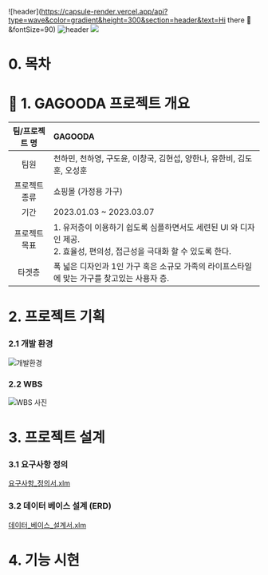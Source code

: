 ![header](https://capsule-render.vercel.app/api?type=wave&color=gradient&height=300&section=header&text=Hi there 👋&fontSize=90)
![header](https://capsule-render.vercel.app/api?type=waving&color=b68c68&width=500%&height=300&section=header&text=GAGOODA%20PROJECT&fontSize=50)
![](https://github.com/hykim-king/GAGOODA/blob/main/doc/github_gagooda_logo.png)
# 0. 목차
# 💋 1. GAGOODA 프로젝트 개요

|팀/프로젝트 명|GAGOODA|  
|:-----:|:-----|  
|팀원|천하민, 천하영, 구도윤, 이창국, 김현섭, 양한나, 유한비, 김도훈, 오성훈|
|프로젝트 종류|쇼핑몰 (가정용 가구)|
|기간|2023.01.03 ~ 2023.03.07|
|프로젝트 목표|1. 유저층이 이용하기 쉽도록 심플하면서도 세련된 UI 와 디자인 제공.<br>2. 효율성, 편의성, 접근성을 극대화 할 수 있도록 한다.|
|타겟층|폭 넓은 디자인과 1인 가구 혹은 소규모 가족의 라이프스타일에 맞는 가구를 찾고있는 사용자 층.|

# 2. 프로젝트 기획
### 2.1 개발 환경
![개발환경](https://github.com/hykim-king/GAGOODA/blob/main/doc/development_tool.png)
### 2.2 WBS
![WBS 사진](https://github.com/hykim-king/GAGOODA/blob/main/doc/GAGOODA_WBS.png "WBS 사진")

# 3. 프로젝트 설계
### 3.1 요구사항 정의
[요구사항_정의서.xlm](https://github.com/hykim-king/GAGOODA/blob/main/doc/GAGOODA_%EC%9A%94%EA%B5%AC%EC%82%AC%ED%95%AD%EC%A0%95%EC%9D%98%EC%84%9C.xlsx "요구사항 정의서 파일")
### 3.2 데이터 베이스 설계 (ERD)
[데이터_베이스_설계서.xlm]()

# 4. 기능 시현
